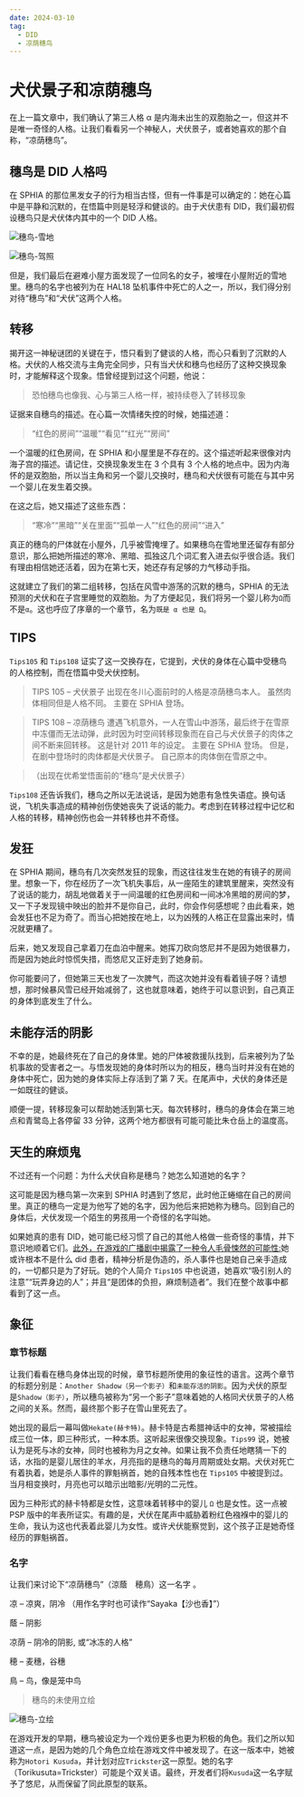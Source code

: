 ```yaml
---
date: 2024-03-10
tag:
  - DID
  - 凉荫穗鸟
---
```


# 犬伏景子和凉荫穗鸟

在上一篇文章中，我们确认了第三人格 α 是内海未出生的双胞胎之一，但这并不是唯一奇怪的人格。让我们看看另一个神秘人，犬伏景子，或者她喜欢的那个自称，“凉荫穗鸟”。

## 穗鸟是 DID 人格吗

在 SPHIA 的那位黑发女子的行为相当古怪，但有一件事是可以确定的：她在心篇中是平静和沉默的，在悟篇中则是轻浮和健谈的。由于犬伏患有 DID，我们最初假设穗鸟只是犬伏体内其中的一个 DID 人格。

![穗鸟-雪地](/images/穗鸟-雪地.png)

![穗鸟-驾照](/images/穗鸟-驾照.png)

但是，我们最后在避难小屋方面发现了一位同名的女子，被埋在小屋附近的雪地里。穗鸟的名字也被列为在 HAL18 坠机事件中死亡的人之一，所以，我们得分别对待“穗鸟”和“犬伏”这两个人格。

## 转移

揭开这一神秘谜团的关键在于，悟只看到了健谈的人格，而心只看到了沉默的人格。犬伏的人格交流与主角完全同步，只有当犬伏和穗鸟也经历了这种交换现象时，才能解释这个现象。悟曾经提到过这个问题，他说：

> 恐怕穗鸟也像我、心与第三人格一样，被持续卷入了转移现象

证据来自穗鸟的描述。在心篇一次情绪失控的时候，她描述道：

> “红色的房间”“温暖”“看见”“红光”“房间”

一个温暖的红色房间，在 SPHIA 和小屋里是不存在的。这个描述听起来很像对内海子宫的描述。请记住，交换现象发生在 3 个具有 3 个人格的地点中。因为内海怀的是双胞胎，所以当主角和另一个婴儿交换时，穗鸟和犬伏很有可能在与其中另一个婴儿在发生着交换。

在这之后，她又描述了这些东西：

> “寒冷”“黑暗”“关在里面”“孤单一人”“红色的房间”“进入”

真正的穗鸟的尸体就在小屋外，几乎被雪掩埋了。如果穗鸟在雪地里还留存有部分意识，那么把她所描述的寒冷、黑暗、孤独这几个词汇套入进去似乎很合适。我们有理由相信她还活着，因为在第七天，她还存有足够的力气移动手指。

这就建立了我们的第二组转移，包括在风雪中游荡的沉默的穗鸟，SPHIA 的无法预测的犬伏和在子宫里睡觉的双胞胎。为了方便起见，我们将另一个婴儿称为`Ω`而不是`α`。这也呼应了序章的一个章节，名为`既是 α 也是 Ω`。

## TIPS

`Tips105` 和 `Tips108` 证实了这一交换存在，它提到，犬伏的身体在心篇中受穗鸟的人格控制，而在悟篇中受犬伏控制。

> TIPS 105 – 犬伏景子
> 出现在冬川心面前时的人格是凉荫穗鸟本人。
> 虽然肉体相同但是人格不同。
> 主要在 SPHIA 登场。

> TIPS 108 – 凉荫穗鸟
> 遭遇飞机意外，一人在雪山中游荡，最后终于在雪原中冻僵而无法动弹，此时因为时空间转移现象而在自己与犬伏景子的肉体之间不断来回转移。
> 这是针对 2011 年的设定。
> 主要在 SPHIA 登场。
> 但是，在剧中登场时的肉体都是犬伏景子。
> 自己原本的肉体倒在雪原之中。

> （出现在优希堂悟面前的“穗鸟”是犬伏景子）

`Tips108` 还告诉我们，穗鸟之所以无法说话，是因为她患有急性失语症。换句话说，飞机失事造成的精神创伤使她丧失了说话的能力。考虑到在转移过程中记忆和人格的转移，精神创伤也会一并转移也并不奇怪。

## 发狂

在 SPHIA 期间，穗鸟有几次突然发狂的现象，而这往往发生在她的有镜子的房间里。想象一下，你在经历了一次飞机失事后，从一座陌生的建筑里醒来，突然没有了说话的能力，胡乱地做着关于一间温暖的红色房间和一间冰冷黑暗的房间的梦，又一下子发现镜中映出的脸并不是你自己，此时，你会作何感想呢？由此看来，她会发狂也不足为奇了。而当心把她按在地上，以为凶残的人格正在显露出来时，情况就更糟了。

后来，她又发现自己拿着刀在血泊中醒来。她挥刀砍向悠尼并不是因为她很暴力，而是因为她此时惊慌失措，而悠尼又正好走到了她身前。

你可能要问了，但她第三天也发了一次脾气，而这次她并没有看着镜子呀？请想想，那时候暴风雪已经开始减弱了，这也就意味着，她终于可以意识到，自己真正的身体到底发生了什么。

## 未能存活的阴影

不幸的是，她最终死在了自己的身体里。她的尸体被救援队找到，后来被列为了坠机事故的受害者之一。与悟发现她的身体时所以为的相反，穗鸟当时并没有在她的身体中死亡，因为她的身体实际上存活到了第 7 天。在尾声中，犬伏的身体还是一如既往的健谈。

顺便一提，转移现象可以帮助她活到第七天。每次转移时，穗鸟的身体会在第三地点和青鹭岛上各停留 33 分钟，这两个地方都很有可能可能比朱仓岳上的温度高。

## 天生的麻烦鬼

不过还有一个问题：为什么犬伏自称是穗鸟？她怎么知道她的名字？

这可能是因为穗鸟第一次来到 SPHIA 时遇到了悠尼，此时他正蜷缩在自己的房间里。真正的穗鸟一定是为他写了她的名字，因为他后来把她称为穗鸟。回到自己的身体后，犬伏发现一个陌生的男孩用一个奇怪的名字叫她。

如果她真的患有 DID，她可能已经习惯了自己的其他人格做一些奇怪的事情，并下意识地顺着它们。[此外，在游戏的广播剧中揭露了一种令人毛骨悚然的可能性:](https://www.bilibili.com/video/BV16D4y1k7PP)她或许根本不是什么 did 患者，精神分析是伪造的，杀人事件也是她自己亲手造成的，一切都只是为了好玩。她的个人简介 `Tips105` 中也说道，她喜欢“吸引别人的注意”“玩弄身边的人”；并且“是团体的负担，麻烦制造者”。我们在整个故事中都看到了这一点。

## 象征

### 章节标题

让我们看看在穗鸟身体出现的时候，章节标题所使用的象征性的语言。这两个章节的标题分别是：`Another Shadow（另一个影子）`和`未能存活的阴影`。因为犬伏的原型是`Shadow（影子）`，所以穗鸟被称为“另一个影子”意味着她的人格同犬伏景子的人格之间的关系。然而，最终那个影子在雪山里死去了。

她出现的最后一幕叫做`Hekate(赫卡特)`。赫卡特是古希腊神话中的女神，常被描绘成三位一体，即三种形式，一种本质。这听起来很像交换现象。`Tips99` 说，她被认为是死与冰的女神，同时也被称为月之女神。如果让我不负责任地瞎猜一下的话，水指的是婴儿居住的羊水，月亮指的是穗鸟的每月周期或处女期。犬伏对死亡有着执着，她是杀人事件的罪魁祸首，她的自残本性也在 `Tips105` 中被提到过。当月相变换时，月亮也可以暗示出暗影/光明的二元性。

因为三种形式的赫卡特都是女性，这意味着转移中的婴儿 `Ω` 也是女性。这一点被 PSP 版中的年表所证实。有趣的是，犬伏在尾声中威胁着粉红色襁褓中的婴儿的生命，我认为这也代表着此婴儿为女性。或许犬伏能察觉到，这个孩子正是她奇怪经历的罪魁祸首。

### 名字

让我们来讨论下“凉荫穗鸟”（涼蔭　穂鳥）这一名字 。

凉 – 凉爽，阴冷 （用作名字时也可读作“Sayaka【沙也香】”）

蔭 – 阴影

凉荫 – 阴冷的阴影, 或“冰冻的人格”

穂 – 麦穗，谷穗

鳥 – 鸟，像是笼中鸟

> 穗鸟的未使用立绘

![穗鸟-立绘](/images/穗鸟-立绘.png)

在游戏开发的早期，穗鸟被设定为一个戏份更多也更为积极的角色。我们之所以知道这一点，是因为她的几个角色立绘在游戏文件中被发现了。在这一版本中，她被称为`Hotori Kusuda`，并计划对应`Trickster`这一原型。她的名字（Torikusuta=Trickster）可能是个双关语。最终，开发者们将`Kusuda`这一名字赋予了悠尼，从而保留了同此原型的联系。
